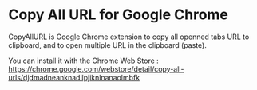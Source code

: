 Copy All URL for Google Chrome
==============================

CopyAllURL is Google Chrome extension to copy all openned tabs URL to clipboard, and to open multiple URL in the clipboard (paste).

You can install it with the Chrome Web Store : https://chrome.google.com/webstore/detail/copy-all-urls/djdmadneanknadilpjiknlnanaolmbfk
